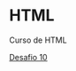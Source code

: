 # HTML
 Curso de HTML

 <a href="https://joaopdias10.github.io/HTML/Mod%202/desafios/10/" target ="_blank"> Desafio 10</a>
